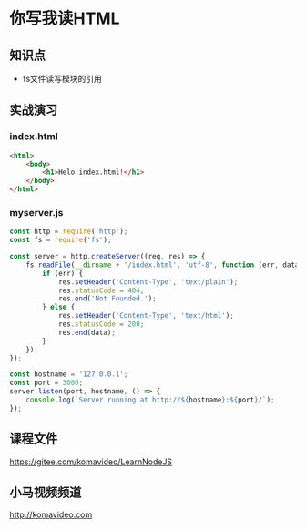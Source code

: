 你写我读HTML
===========

## 知识点

* fs文件读写模块的引用

## 实战演习

### index.html

~~~html
<html>
    <body>
        <h1>Helo index.html!</h1>
    </body>
</html>
~~~

### myserver.js

~~~javascript
const http = require('http');
const fs = require('fs');

const server = http.createServer((req, res) => {
    fs.readFile(__dirname + '/index.html', 'utf-8', function (err, data) {
        if (err) {
            res.setHeader('Content-Type', 'text/plain');
            res.statusCode = 404;
            res.end('Not Founded.');
        } else {
            res.setHeader('Content-Type', 'text/html');
            res.statusCode = 200;
            res.end(data);
        }
    });
});

const hostname = '127.0.0.1';
const port = 3000;
server.listen(port, hostname, () => {
    console.log(`Server running at http://${hostname}:${port}/`);
});
~~~

## 课程文件

https://gitee.com/komavideo/LearnNodeJS

## 小马视频频道

http://komavideo.com
